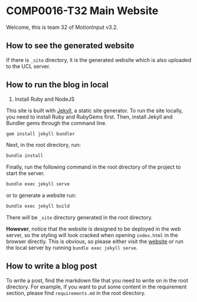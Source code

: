 # COMP0016-T32 Main Website

Welcome, this is team 32 of MotionInput v3.2.

## How to see the generated website

If there is `_site` directory, it is the generated website which is also uploaded to the UCL server.

## How to run the blog in local

1. Install Ruby and NodeJS

This site is built with [Jekyll](https://jekyllrb.com/), a static site generator. To run the site locally, you need to install Ruby and RubyGems first. Then, install Jekyll and Bundler gems through the command line.

```bash
gem install jekyll bundler
```

Next, in the root directory, run:

```bash
bundle install
```

Finally, run the following command in the root directory of the project to start the server.

```bash
bundle exec jekyll serve
```

or to generate a website run:

```bash
bundle exec jekyll build
```

There will be `_site` directory generated in the root directory.

**However**, notice that the website is designed to be deployed in the web server, so the styling will look cracked when opening `index.html` in the browser directly. This is obvious, so please either visit the [website](https://students.cs.ucl.ac.uk/2022/group32/) or run the local server by running `bundle exec jekyll serve`.

## How to write a blog post

To write a post, find the markdown file that you need to write on in the root directory. For example, if you want to put some content in the requirement section, please find `requirements.md` in the root directory.

